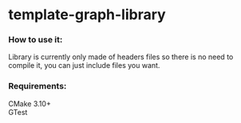 # template-graph-library

### How to use it:
Library is currently only made of headers files so there is no need to compile it, you can just include files you want.

### Requirements:
CMake 3.10+ <br/>
GTest
